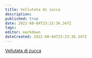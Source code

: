 ```yaml
---
title: Vellutata di zucca
description: 
published: true
date: 2022-08-04T23:23:36.347Z
tags: 
editor: markdown
dateCreated: 2022-08-04T23:23:36.347Z
---
```


[Vellutata di zucca](https://www.youtube.com/watch?v=6nkqHOT5lwk)